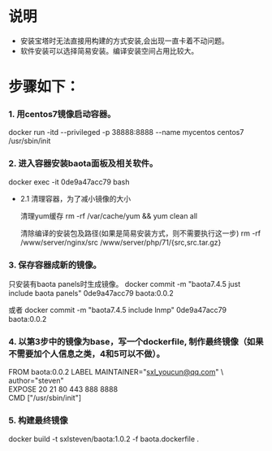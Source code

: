 说明
====

* 安装宝塔时无法直接用构建的方式安装,会出现一直卡着不动问题。
* 软件安装可以选择简易安装。编译安装空间占用比较大。

步骤如下：
=========

### 1. 用centos7镜像启动容器。

docker run -itd --privileged -p 38888:8888 --name mycentos centos7 /usr/sbin/init

### 2. 进入容器安装baota面板及相关软件。

docker exec -it 0de9a47acc79 bash

 * 2.1 清理容器，为了减小镜像的大小

	清理yum缓存
	rm -rf /var/cache/yum  && yum clean all 

	清除编译的安装包及路径(如果是简易安装方式，则不需要执行这一步)
	rm -rf /www/server/nginx/src  /www/server/php/71/{src,src.tar.gz} 


### 3. 保存容器成新的镜像。

只安装有baota panels时生成镜像。
docker commit -m "baota7.4.5 just include baota panels" 0de9a47acc79 baota:0.0.2

或者
docker commit -m "baota7.4.5 include lnmp" 0de9a47acc79 baota:0.0.2

### 4. 以第3步中的镜像为base，写一个dockerfile, 制作最终镜像（如果不需要加个人信息之类，4和5可以不做）。

FROM baota:0.0.2
LABEL MAINTAINER="sxl_youcun@qq.com" \ <br>
      author="steven"     <br>
EXPOSE 20 21 80 443 888 8888   <br>
CMD ["/usr/sbin/init"]   <br>

### 5. 构建最终镜像

docker build -t sxlsteven/baota:1.0.2 -f baota.dockerfile . 

